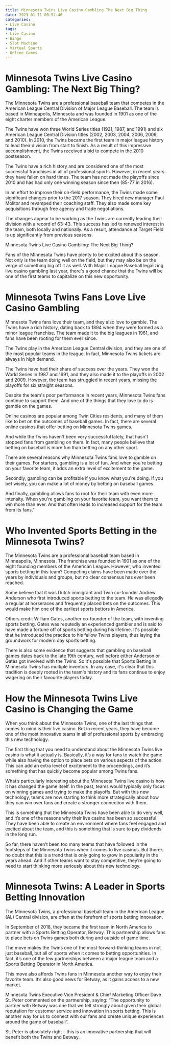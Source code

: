 ```yaml
---
title: Minnesota Twins Live Casino Gambling The Next Big Thing
date: 2023-01-11 00:52:46
categories:
- Live Casino
tags:
- Live Casino
- Bingo
- Slot Machine
- Virtual Sports
- Online Games
---
```



#  Minnesota Twins Live Casino Gambling: The Next Big Thing?

The Minnesota Twins are a professional baseball team that competes in the American League Central Division of Major League Baseball. The team is based in Minneapolis, Minnesota and was founded in 1901 as one of the eight charter members of the American League.

The Twins have won three World Series titles (1921, 1987, and 1991) and six American League Central Division titles (2002, 2003, 2004, 2006, 2009, and 2010). In 2010, the Twins became the first team in major league history to lead their division from start to finish. As a result of this impressive accomplishment, the Twins received a bid to compete in the 2010 postseason.

The Twins have a rich history and are considered one of the most successful franchises in all of professional sports. However, in recent years they have fallen on hard times. The team has not made the playoffs since 2010 and has had only one winning season since then (85-77 in 2016).

In an effort to improve their on-field performance, the Twins made some significant changes prior to the 2017 season. They hired new manager Paul Molitor and revamped their coaching staff. They also made some key acquisitions through free agency and trade negotiations.

The changes appear to be working as the Twins are currently leading their division with a record of 63-43. This success has led to renewed interest in the team, both locally and nationally. As a result, attendance at Target Field is up significantly from previous seasons.

Minnesota Twins Live Casino Gambling: The Next Big Thing?



Fans of the Minnesota Twins have plenty to be excited about this season. Not only is the team doing well on the field, but they may also be on the verge of something big off it as well. With Major League Baseball legalizing live casino gambling last year, there's a good chance that the Twins will be one of the first teams to capitalize on this new opportunity.

#  Minnesota Twins Fans Love Live Casino Gambling

Minnesota Twins fans love their team, and they also love to gamble. The Twins have a rich history, dating back to 1894 when they were formed as a minor league franchise. The team made it to the big leagues in 1961, and fans have been rooting for them ever since.

The Twins play in the American League Central division, and they are one of the most popular teams in the league. In fact, Minnesota Twins tickets are always in high demand.

The Twins have had their share of success over the years. They won the World Series in 1987 and 1991, and they also made it to the playoffs in 2002 and 2009. However, the team has struggled in recent years, missing the playoffs for six straight seasons.

Despite the team's poor performance in recent years, Minnesota Twins fans continue to support them. And one of the things that they love to do is gamble on the games.

Online casinos are popular among Twin Cities residents, and many of them like to bet on the outcomes of baseball games. In fact, there are several online casinos that offer betting on Minnesota Twins games.

And while the Twins haven't been very successful lately, that hasn't stopped fans from gambling on them. In fact, many people believe that betting on baseball is more fun than betting on any other sport.

There are several reasons why Minnesota Twins fans love to gamble on their games. For starters, gambling is a lot of fun. And when you're betting on your favorite team, it adds an extra level of excitement to the game.

Secondly, gambling can be profitable if you know what you're doing. If you bet wisely, you can make a lot of money by betting on baseball games.

And finally, gambling allows fans to root for their team with even more intensity. When you're gambling on your favorite team, you want them to win more than ever. And that often leads to increased support for the team from its fans."

#  Who Invented Sports Betting in the Minnesota Twins?
The Minnesota Twins are a professional baseball team based in Minneapolis, Minnesota. The franchise was founded in 1901 as one of the eight founding members of the American League. However, who invented sports betting in this team? Competing claims have been made over the years by individuals and groups, but no clear consensus has ever been reached.

Some believe that it was Dutch immigrant and Twin co-founder Andrew Anderson who first introduced sports betting to the team. He was allegedly a regular at horseraces and frequently placed bets on the outcomes. This would make him one of the earliest sports bettors in America.

Others credit William Gates, another co-founder of the team, with inventing sports betting. Gates was reputedly an experienced gambler and is said to have made a fortune off of sports betting during his lifetime. It's possible that he introduced the practice to his fellow Twins players, thus laying the groundwork for modern day sports betting.

There is also some evidence that suggests that gambling on baseball games dates back to the late 19th century, well before either Anderson or Gates got involved with the Twins. So it's possible that Sports Betting in Minnesota Twins has multiple inventors. In any case, it's clear that this tradition is deeply rooted in the team's history and its fans continue to enjoy wagering on their favourite players today.

#  How the Minnesota Twins Live Casino is Changing the Game

When you think about the Minnesota Twins, one of the last things that comes to mind is their live casino. But in recent years, they have become one of the most innovative teams in all of professional sports by embracing this new technology.

The first thing that you need to understand about the Minnesota Twins live casino is what it actually is. Basically, it’s a way for fans to watch the game while also having the option to place bets on various aspects of the action. This can add an extra level of excitement to the proceedings, and it’s something that has quickly become popular among Twins fans.

What’s particularly interesting about the Minnesota Twins live casino is how it has changed the game itself. In the past, teams would typically only focus on winning games and trying to make the playoffs. But with this new technology, teams are now starting to think more strategically about how they can win over fans and create a stronger connection with them.

This is something that the Minnesota Twins have been able to do very well, and it’s one of the reasons why their live casino has been so successful. They have been able to create an environment where fans feel engaged and excited about the team, and this is something that is sure to pay dividends in the long run.

So far, there haven’t been too many teams that have followed in the footsteps of the Minnesota Twins when it comes to live casinos. But there’s no doubt that this is a trend that is only going to grow in popularity in the years ahead. And if other teams want to stay competitive, they’re going to need to start thinking more seriously about this new technology.

#  Minnesota Twins: A Leader in Sports Betting Innovation

The Minnesota Twins, a professional baseball team in the American League (AL) Central division, are often at the forefront of sports betting innovation.

In September of 2018, they became the first team in North America to partner with a Sports Betting Operator, Betway. This partnership allows fans to place bets on Twins games both during and outside of game time.

The move makes the Twins one of the most forward-thinking teams in not just baseball, but all of sports when it comes to betting opportunities. In fact, it’s one of the few partnerships between a major league team and a Sports Betting Operator in North America.

This move also affords Twins fans in Minnesota another way to enjoy their favorite team. It’s also good news for Betway, as it gains access to a new market.

Minnesota Twins Executive Vice President & Chief Marketing Officer Dave St. Peter commented on the partnership, saying: “The opportunity to partner with Betway was one that we felt strongly about given their global reputation for customer service and innovation in sports betting. This is another way for us to connect with our fans and create unique experiences around the game of baseball”.

St. Peter is absolutely right – this is an innovative partnership that will benefit both the Twins and Betway.